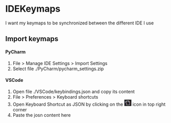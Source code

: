 # IDEKeymaps

I want my keymaps to be synchronized between the different IDE I use  

## Import keymaps

#### PyCharm

1. File > Manage IDE Settings > Import Settings  
1. Select file ./PyCharm/pycharm_settings.zip  

#### VSCode

1. Open file ./VSCode/keybindings.json and copy its content
1. File > Preferences > Keyboard shortcuts
1. Open Keyboard Shortcut as JSON by clicking on the ![](images/vscode_open_json.png) icon in top right corner
1. Paste the josn content here